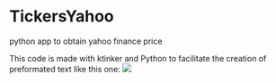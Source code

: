 # TickersYahoo
python app to obtain yahoo finance price

This code is made with ktinker and Python to facilitate the creation of preformated text like this one:
![](Images/Preformat)

